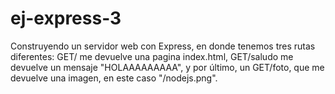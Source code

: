 # ej-express-3
Construyendo un servidor web con Express, en donde tenemos tres rutas diferentes: GET/ me devuelve una pagina index.html,  GET/saludo me devuelve un mensaje "HOLAAAAAAAAA", y por último, un GET/foto, que me devuelve una imagen, en este caso "/nodejs.png".
